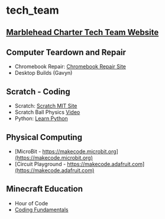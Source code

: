 # tech_team

## [Marblehead Charter Tech Team Website](https://www.marbleheadcharter.org/techteam/)

## Computer Teardown and Repair
- Chromebook Repair: [Chromebook Repair Site](https://www.ifixit.com/Device/Lenovo_100e_Chromebook_2nd_Gen)
- Desktop Builds (Gavyn)


## Scratch - Coding
- Scratch: [Scratch MIT Site](https://scratch.mit.edu)
- Scratch Ball Physics [Video](https://www.youtube.com/watch?v=Ge1DbXkyMKo)
- Python: [Learn Python](https://www.learnpython.org)


## Physical Computing
- [MicroBit - https://makecode.microbit.org](https://makecode.microbit.org)
- [Circuit Playground - https://makecode.adafruit.com](https://makecode.adafruit.com)

## Minecraft Education
- Hour of Code
- [Coding Fundamentals](https://education.minecraft.net/world/a1135370-adac-4b58-9fce-9910eee84676)